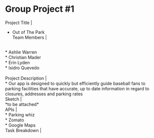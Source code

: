 # Group Project #1
Project Title |
*	Out of The Park<br>
Team Members |
<br>
* Ashlie Warren<br>
*	Christian Mader <br>
*	Erin Lyden <br>
*	Isidro Quevedo <br>
<br>
Project Description |<br>
*	Our app is designed to quickly but efficiently guide baseball fans to parking facilities that have accurate, up to date information in regard to closures, addresses and parking rates
<br>
Sketch |<br>
*to be attached*
<br>
APIs |
<br>*	Parking whiz
<br>*	Zomato
<br>*	Google Maps
<br>
Task Breakdown |<br>


